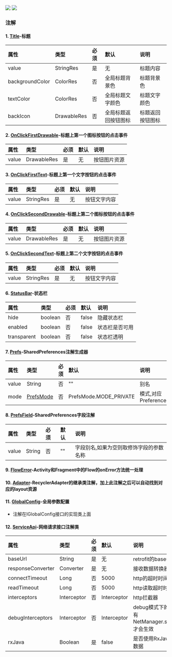 ![](https://img.shields.io/badge/dynamic/xml?color=green&label=annotation-release&query=%2F%2Fmetadata%2Fversioning%2Frelease&url=https%3A%2F%2Frepo1.maven.org%2Fmaven2%2Fio%2Fgithub%2Fcatchpig%2Fkmvvm%2Fannotation%2Fmaven-metadata.xml)
![](https://img.shields.io/badge/dynamic/xml?color=green&label=annotation-snapshot&query=%2F%2Fmetadata%2Fversioning%2Flatest&url=https%3A%2F%2Fs01.oss.sonatype.org%2Fcontent%2Frepositories%2Fsnapshots%2Fio%2Fgithub%2Fcatchpig%2Fkmvvm%2Fannotation%2Fmaven-metadata.xml)

### 注解

#### 1. [Title](./src/main/java/com/catchpig/annotation/Title.kt)-标题

| 属性              | 类型          | 必须  | 默认         | 说明       |
|:----------------|:------------|:----|:-----------|:---------|
| value           | StringRes   | 是   | 无          | 标题内容     |
| backgroundColor | ColorRes    | 否   | 全局标题背景色    | 标题背景色    |
| textColor       | ColorRes    | 否   | 全局标题文字颜色   | 标题文字颜色   |
| backIcon        | DrawableRes | 否   | 全局标题返回按钮图标 | 标题返回按钮图标 |

#### 2. [OnClickFirstDrawable](./src/main/java/com/catchpig/annotation/OnClickFirstDrawable.kt)-标题上第一个图标按钮的点击事件

| 属性    | 类型          | 必须  | 默认  | 说明     |
|:------|:------------|:----|:----|:-------|
| value | DrawableRes | 是   | 无   | 按钮图片资源 |

#### 3. [OnClickFirstText](./src/main/java/com/catchpig/annotation/OnClickFirstText.kt)-标题上第一个文字按钮的点击事件

| 属性    | 类型        | 必须  | 默认  | 说明     |
|:------|:----------|:----|:----|:-------|
| value | StringRes | 是   | 无   | 按钮文字内容 |

#### 4. [OnClickSecondDrawable](./src/main/java/java/com/catchpig/annotation/OnClickSecondDrawable.kt)-标题上第二个图标按钮的点击事件

| 属性     | 类型          | 必须  | 默认  | 说明     |
|:-------|:------------|:----|:----|:-------|
| value  | DrawableRes | 是   | 无   | 按钮图片资源 |

#### 5. [OnClickSecondText](./src/main/java/com/catchpig/annotation/OnClickSecondText.kt)-标题上第二个文字按钮的点击事件

| 属性     | 类型        | 必须  | 默认  | 说明     |
|:-------|:----------|:----|:----|:-------|
| value  | StringRes | 是   | 无   | 按钮文字内容 |

#### 6. [StatusBar](./src/main/java/com/catchpig/annotation/StatusBar.kt)-状态栏

| 属性          | 类型      | 必须  | 默认    | 说明      |
|:------------|:--------|:----|:------|:--------|
| hide        | boolean | 否   | false | 隐藏状态栏   |
| enabled     | boolean | 否   | false | 状态栏是否可用 |
| transparent | boolean | 否   | false | 状态栏透明   |

#### 7. [Prefs](./src/main/java/com/catchpig/annotation/Prefs.kt)-SharedPreferences注解生成器

| 属性    | 类型                                                                      | 必须  | 默认                     | 说明                   |
|:------|:------------------------------------------------------------------------|:----|:-----------------------|:---------------------|
| value | String                                                                  | 否   | ""                     | 别名                   |
| mode  | [PrefsMode](./src/main/java/com/catchpig/annotation/enums/PrefsMode.kt) | 否   | PrefsMode.MODE_PRIVATE | 模式,对应PreferencesMode |

#### 8. [PrefsField](./src/main/java/com/catchpig/annotation/PrefsField.kt)-SharedPreferences字段注解

| 属性    | 类型     | 必须  | 默认  | 说明                   |
|:------|:-------|:----|:----|:---------------------|
| value | String | 否   | ""  | 字段别名,如果为空则取修饰字段的参数名称 |

#### 9. [FlowError](./src/main/java/com/catchpig/annotation/FlowError.kt)-Activity和Fragment中的Flow的onError方法统一处理

#### 10. [Adapter](./src/main/java/com/catchpig/annotation/Adapter.kt)-RecyclerAdapter的继承类注解，加上此注解之后可以自动找到对应的layout资源

#### 11. [GlobalConfig](./src/main/java/com/catchpig/annotation/GlobalConfig.kt)-全局参数配置

+ 注解在IGlobalConfig接口的实现类上面

#### 12. [ServiceApi](./src/main/java/com/catchpig/annotation/ServiceApi.kt)-网络请求接口注解类

| 属性                | 类型          | 必须  | 默认          | 说明                                                |
|:------------------|:------------|:----|:------------|:--------------------------------------------------|
| baseUrl           | String      | 是   | 无           | retrofit的baseurl                                  |
| responseConverter | Converter   | 是   | 无           | 接收数据转换器                                           |
| connectTimeout    | Long        | 否   | 5000        | http的超时时间                                         |
| readTimeout       | Long        | 否   | 5000        | http读取超时时间                                        |
| interceptors      | Interceptor | 否   | Interceptor | http拦截器                                           |
| debugInterceptors | Interceptor | 否   | Interceptor | debug模式下的http拦截器,只有NetManager.setDebug(true),才会生效 |
| rxJava            | Boolean     | 是   | false       | 是否使用RxJava接收网络请求数据                                |
